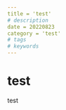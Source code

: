 ```yaml
---
title = 'test' 
# description
date = 20220823
category = 'test'
# tags
# keywords
---
```


# test 

test 